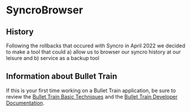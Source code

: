 # SyncroBrowser

## History

Following the rollbacks that occured with Syncro in April 2022 we decided to make a tool that could a) allow us to browser our syncro history at our leisure and b) service as a backup tool

## Information about Bullet Train
If this is your first time working on a Bullet Train application, be sure to review the [Bullet Train Basic Techniques](https://bullettrain.co/docs/getting-started) and the [Bullet Train Developer Documentation](https://bullettrain.co/docs).
